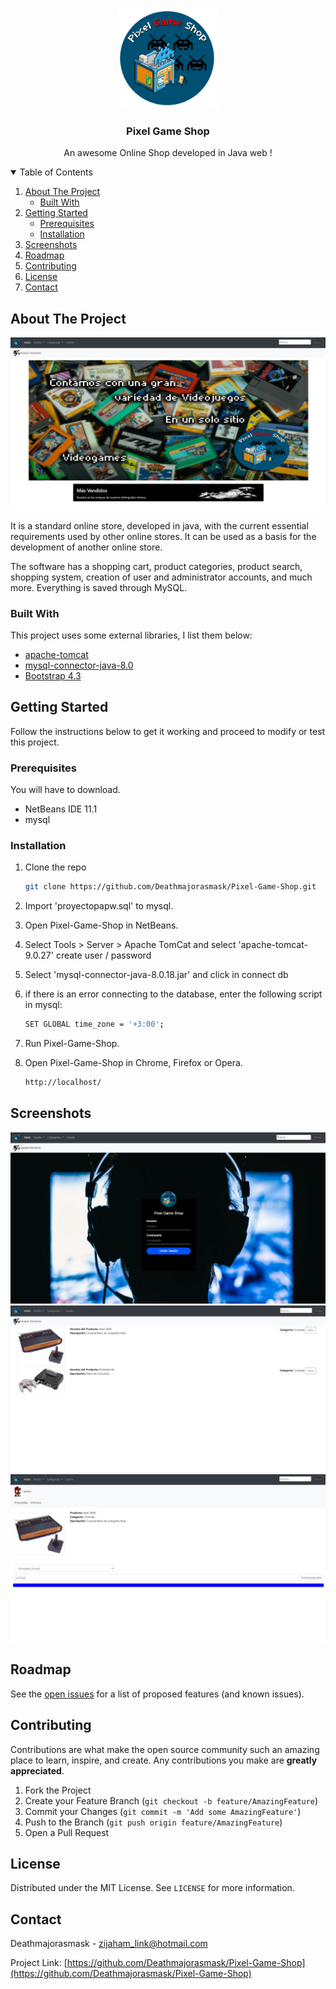 <!-- HEADER -->
<br />
<p align="center">
 <a href="https://github.com/Deathmajorasmask/Pixel-Game-Shop">
    <img src="PixelGameShop/web/img/LogoPixelGameShop.png" alt="Logo" width="160" height="160">
 </a>

  <h3 align="center">Pixel Game Shop</h3>

  <p align="center">
    An awesome Online Shop developed in Java web !
    <br />
  </p>
</p>

<!-- TABLE OF CONTENTS -->
<details open="open">
  <summary>Table of Contents</summary>
  <ol>
    <li>
      <a href="#about-the-project">About The Project</a>
      <ul>
        <li><a href="#built-with">Built With</a></li>
      </ul>
    </li>
    <li>
      <a href="#getting-started">Getting Started</a>
      <ul>
        <li><a href="#prerequisites">Prerequisites</a></li>
        <li><a href="#installation">Installation</a></li>
      </ul>
    </li>
    <li><a href="#screenshots">Screenshots</a></li>
    <li><a href="#roadmap">Roadmap</a></li>
    <li><a href="#contributing">Contributing</a></li>
    <li><a href="#license">License</a></li>
    <li><a href="#contact">Contact</a></li>
  </ol>
</details>


<!-- ABOUT THE PROJECT -->
## About The Project

[![Product Name Screen Shot][screenshot]](https://github.com/Deathmajorasmask/Pixel-Game-Shop)

It is a standard online store, developed in java, with the current essential requirements used by other online stores. It can be used as a basis for the development of another online store.

The software has a shopping cart, product categories, product search, shopping system, creation of user and administrator accounts, and much more. Everything is saved through MySQL.

### Built With

This project uses some external libraries, I list them below:
* [apache-tomcat](https://tomcat.apache.org/download-90.cgi)
* [mysql-connector-java-8.0](https://dev.mysql.com/doc/connector-j/8.0/en/)
* [Bootstrap 4.3](https://getbootstrap.com/)


<!-- GETTING STARTED -->
## Getting Started

Follow the instructions below to get it working and proceed to modify or test this project.

### Prerequisites

You will have to download.
* NetBeans IDE 11.1
* mysql


### Installation

1. Clone the repo
   ```sh
   git clone https://github.com/Deathmajorasmask/Pixel-Game-Shop.git
   ```
2. Import 'proyectopapw.sql' to mysql.

3. Open Pixel-Game-Shop in NetBeans.

4. Select Tools > Server > Apache TomCat and select 'apache-tomcat-9.0.27' create user / password

5. Select 'mysql-connector-java-8.0.18.jar' and click in connect db

6. if there is an error connecting to the database, enter the following script in mysql:
   ```sh
   SET GLOBAL time_zone = '+3:00';
   ```

7. Run Pixel-Game-Shop.

8. Open Pixel-Game-Shop in Chrome, Firefox or Opera.
   ```sh
   http://localhost/
   ```


## Screenshots
![Product Name Screen Shot][screenshot01]
![Product Name Screen Shot][screenshot02]
![Product Name Screen Shot][screenshot03]


<!-- ROADMAP -->
## Roadmap

See the [open issues](https://github.com/Deathmajorasmask/Pixel-Game-Shop/issues) for a list of proposed features (and known issues).



<!-- CONTRIBUTING -->
## Contributing

Contributions are what make the open source community such an amazing place to learn, inspire, and create. Any contributions you make are **greatly appreciated**.

1. Fork the Project
2. Create your Feature Branch (`git checkout -b feature/AmazingFeature`)
3. Commit your Changes (`git commit -m 'Add some AmazingFeature'`)
4. Push to the Branch (`git push origin feature/AmazingFeature`)
5. Open a Pull Request



<!-- LICENSE -->
## License

Distributed under the MIT License. See `LICENSE` for more information.



<!-- CONTACT -->
## Contact

Deathmajorasmask - zijaham_link@hotmail.com

Project Link: [https://github.com/Deathmajorasmask/Pixel-Game-Shop](https://github.com/Deathmajorasmask/Pixel-Game-Shop)




<!-- MARKDOWN LINKS & IMAGES -->
[screenshot]: images/index_PixelGameShop.JPG
[screenshot01]: images/login_PixelGameShop.JPG
[screenshot02]: images/Screen01_PixelGameShop.JPG
[screenshot03]: images/Screen02_PixelGameShop.JPG
